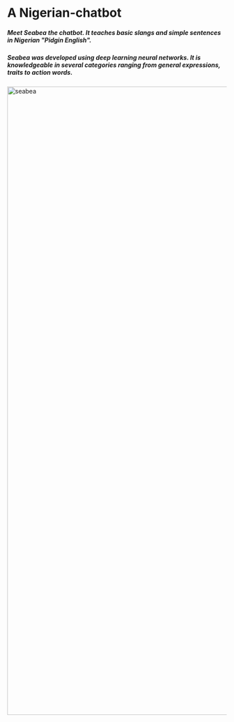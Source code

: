 # A Nigerian-chatbot

#####  Meet Seabea the chatbot. It teaches basic slangs and simple sentences in Nigerian "Pidgin English".

##### Seabea was developed using deep learning neural networks. It is knowledgeable in several categories ranging from general expressions, traits to action words.


<img width="1440" alt="seabea" src="https://user-images.githubusercontent.com/59312765/209580626-c8c95141-5425-4d49-abce-4ed018b30e3b.png">

